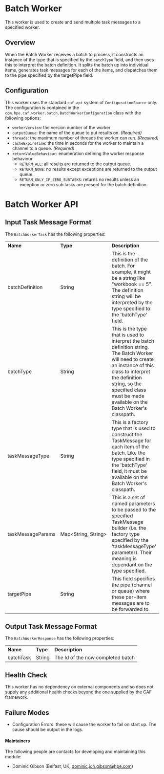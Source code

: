 # Batch Worker

This worker is used to create and send multiple task messages to a specified worker. 

## Overview
When the Batch Worker receives a batch to process, it constructs an instance of the type that is specified by the `batchType` field, and then uses this to interpret the batch definition.  It splits the batch up into individual items, generates task messages for each of the items, and dispatches them to the pipe specified by the targetPipe field.

## Configuration 

This worker uses the standard `caf-api` system of `ConfigurationSource` only. The configuration is contained in the `com.hpe.caf.worker.batch.BatchWorkerConfiguration`
class with the following options:

*   `workerVersion`: the version number of the worker
*   `outputQueue`: the name of the queue to put results on. _(Required)_
*   `threads`: the maximum number of threads the worker can run. _(Required)_
*   `cacheExpireTime`: the time in seconds for the worker to maintain a channel to a queue. _(Required)_
*   `returnValueBehaviour`: enumeration defining the worker response behaviour
    * `RETURN_ALL`: all results are returned to the output queue.
    * `RETURN_NONE`: no results except exceptions are returned to the output queue.
    * `RETURN_ONLY_IF_ZERO_SUBTASKS`: returns no results unless an exception or zero sub tasks are present for the batch definition.

# Batch Worker API

## Input Task Message Format

The `BatchWorkerTask` has the following properties: 

<table>
    <tr>
        <td><b>Name</b></td>
        <td><b>Type</b></td>
        <td><b>Description</b></td>
    </tr>
    <tr>
        <td>batchDefinition</td>
        <td>String</td>
        <td>This is the definition of the batch. For example, it might be a string like "workbook == 5". The definition string will be interpreted by the type specified to the 'batchType' field.</td>
    </tr>
    <tr>
        <td>batchType</td>
        <td>String</td>
        <td>This is the type that is used to interpret the batch definition string. The Batch Worker will need to create an instance of this class to interpret the definition string, so the specified class must be made available on the Batch Worker's classpath.</td>
    </tr>
    <tr>
        <td>taskMessageType</td>
        <td>String</td>
        <td>This is a factory type that is used to construct the TaskMessage for each item of the batch.  Like the type specified in the 'batchType' field, it must be available on the Batch Worker's classpath.</td>
    </tr>
    <tr>
        <td>taskMessageParams</td>
        <td>Map&lt;String,&nbsp;String&gt;</td>
        <td>This is a set of named parameters to be passed to the specified TaskMessage builder (i.e. the factory type specified by the 'taskMessageType' parameter). Their meaning is dependant on the type specified.</td>
    </tr>
    <tr>
        <td>targetPipe</td>
        <td>String</td>
        <td>This field specifies the pipe (channel or queue) where these per-item messages are to be forwarded to.</td>
    </tr>
</table>


## Output Task Message Format
The `BatchWorkerResponse` has the following properties:

<table>
    <tr>
        <td><b>Name</b></td>
        <td><b>Type</b></td>
        <td><b>Description</b></td>
    </tr>
    <tr>
        <td>batchTask</td>
        <td>String</td>
        <td>The Id of the now completed batch</td>
    </tr>
</table>

## Health Check

This worker has no dependency on external components and so does not supply any additional health checks beyond the one supplied by the CAF framework.

## Failure Modes

*   Configuration Errors: these will cause the worker to fail on start up. The cause should be output in the logs.

#### Maintainers

The following people are contacts for developing and maintaining this module:

*   Dominic Gibson (Belfast, UK, dominic.joh.gibson@hpe.com)

